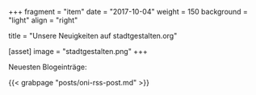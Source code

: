 +++
fragment = "item"
date = "2017-10-04"
weight = 150
background = "light"
align = "right"

title = "Unsere Neuigkeiten auf stadtgestalten.org"

[asset]
  image = "stadtgestalten.png"
+++

Neuesten Blogeinträge:

{{< grabpage "posts/oni-rss-post.md" >}}
